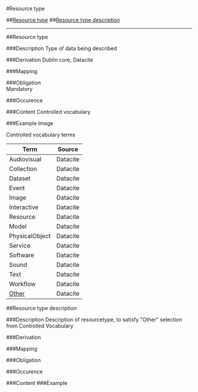 #Resource type

##[Resource type](#resource-type-1)
##[Resource type description](#resource-type-description-1)

-------------------------------

##Resource type  

###Description
Type of data being described 

###Derivation
Dublin core, Datacite

###Mapping
 

###Obligation	
Mandatory 

###Occurence	


###Content 
Controlled vocabulary

###Example
Image

Controlled vocabulary terms

Term | Source
-----|-------
Audiovisual | Datacite
Collection | Datacite
Dataset | Datacite
Event| Datacite
Image| Datacite
Interactive | Datacite
Resource | Datacite
Model | Datacite
PhysicalObject | Datacite
Service | Datacite
Software | Datacite
Sound | Datacite
Text | Datacite
Workflow | Datacite
[Other](#other-1) | Datacite




##Resource type description  

###Description
Description of resourcetype, to satisfy "Other" selection from Controlled Vocabulary 

###Derivation


###Mapping
 

###Obligation	
 

###Occurence	


###Content 
###Example
